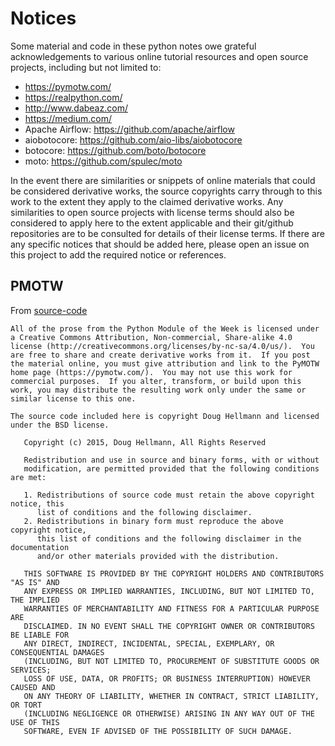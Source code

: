 
# Notices

Some material and code in these python notes owe grateful acknowledgements to
various online tutorial resources and open source projects, including but not
limited to:

- https://pymotw.com/
- https://realpython.com/
- http://www.dabeaz.com/
- https://medium.com/
- Apache Airflow: https://github.com/apache/airflow
- aiobotocore: https://github.com/aio-libs/aiobotocore
- botocore: https://github.com/boto/botocore
- moto: https://github.com/spulec/moto

In the event there are similarities or snippets of online materials that
could be considered derivative works, the source copyrights carry through
to this work to the extent they apply to the claimed derivative works.  Any
similarities to open source projects with license terms should also be considered
to apply here to the extent applicable and their git/github repositories are to
be consulted for details of their license terms.  If there are any specific
notices that should be added here, please open an issue on this project
to add the required notice or references.

## PMOTW

From [source-code](https://bitbucket.org/dhellmann/pymotw-3/raw/31d2fb400450941da12ab0f644e0a5e540aec87b/LICENSE)

```text
All of the prose from the Python Module of the Week is licensed under
a Creative Commons Attribution, Non-commercial, Share-alike 4.0
license (http://creativecommons.org/licenses/by-nc-sa/4.0/us/).  You
are free to share and create derivative works from it.  If you post
the material online, you must give attribution and link to the PyMOTW
home page (https://pymotw.com/).  You may not use this work for
commercial purposes.  If you alter, transform, or build upon this
work, you may distribute the resulting work only under the same or
similar license to this one.

The source code included here is copyright Doug Hellmann and licensed
under the BSD license.

   Copyright (c) 2015, Doug Hellmann, All Rights Reserved

   Redistribution and use in source and binary forms, with or without
   modification, are permitted provided that the following conditions are met:

   1. Redistributions of source code must retain the above copyright notice, this
      list of conditions and the following disclaimer.
   2. Redistributions in binary form must reproduce the above copyright notice,
      this list of conditions and the following disclaimer in the documentation
      and/or other materials provided with the distribution.

   THIS SOFTWARE IS PROVIDED BY THE COPYRIGHT HOLDERS AND CONTRIBUTORS "AS IS" AND
   ANY EXPRESS OR IMPLIED WARRANTIES, INCLUDING, BUT NOT LIMITED TO, THE IMPLIED
   WARRANTIES OF MERCHANTABILITY AND FITNESS FOR A PARTICULAR PURPOSE ARE
   DISCLAIMED. IN NO EVENT SHALL THE COPYRIGHT OWNER OR CONTRIBUTORS BE LIABLE FOR
   ANY DIRECT, INDIRECT, INCIDENTAL, SPECIAL, EXEMPLARY, OR CONSEQUENTIAL DAMAGES
   (INCLUDING, BUT NOT LIMITED TO, PROCUREMENT OF SUBSTITUTE GOODS OR SERVICES;
   LOSS OF USE, DATA, OR PROFITS; OR BUSINESS INTERRUPTION) HOWEVER CAUSED AND
   ON ANY THEORY OF LIABILITY, WHETHER IN CONTRACT, STRICT LIABILITY, OR TORT
   (INCLUDING NEGLIGENCE OR OTHERWISE) ARISING IN ANY WAY OUT OF THE USE OF THIS
   SOFTWARE, EVEN IF ADVISED OF THE POSSIBILITY OF SUCH DAMAGE.
```
